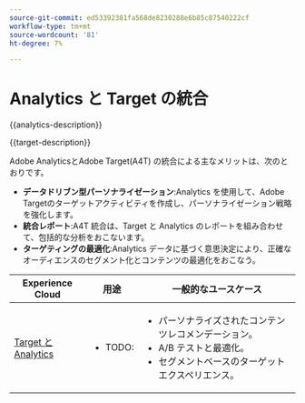 ```yaml
---
source-git-commit: ed53392381fa568de8230288e6b85c87540222cf
workflow-type: tm+mt
source-wordcount: '81'
ht-degree: 7%

---
```



# Analytics と Target の統合

{{analytics-description}}

{{target-description}}

Adobe AnalyticsとAdobe Target(A4T) の統合による主なメリットは、次のとおりです。

+ **データドリブン型パーソナライゼーション**:Analytics を使用して、Adobe Targetのターゲットアクティビティを作成し、パーソナライゼーション戦略を強化します。
+ **統合レポート**:A4T 統合は、Target と Analytics のレポートを組み合わせて、包括的な分析をおこないます。
+ **ターゲティングの最適化**:Analytics データに基づく意思決定により、正確なオーディエンスのセグメント化とコンテンツの最適化をおこなう。

<table>
    <thead>
            <tr>
                <th>Experience Cloud</th>
                <th>用途</th>
                <th>一般的なユースケース</th>
            </tr>
    </thead>
    <tbody>
        <tr>
            <td><a href="../../integrations/tutorials/analytics-target/analytics-target.md" target="_blank" rel="noreferrer">Target と Analytics</a></td>
            <td>
                <ul>
                    <li>TODO: </li>
                </ul>
            </td>
            <td>
                <ul>
                    <li>パーソナライズされたコンテンツレコメンデーション。</li>
                    <li>A/B テストと最適化。</li>
                    <li>セグメントベースのターゲットエクスペリエンス。</li>
                </ul>
            </td>
        </tr>
    </tbody>
</table>
